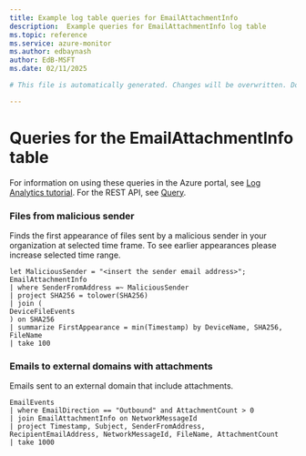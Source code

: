 ```yaml
---
title: Example log table queries for EmailAttachmentInfo
description:  Example queries for EmailAttachmentInfo log table
ms.topic: reference
ms.service: azure-monitor
ms.author: edbaynash
author: EdB-MSFT
ms.date: 02/11/2025

# This file is automatically generated. Changes will be overwritten. Do not change this file directly. 

---
```


# Queries for the EmailAttachmentInfo table

For information on using these queries in the Azure portal, see [Log Analytics tutorial](/azure/azure-monitor/logs/log-analytics-tutorial). For the REST API, see [Query](/rest/api/loganalytics/query).


### Files from malicious sender  


Finds the first appearance of files sent by a malicious sender in your organization at selected time frame. To see earlier appearances please increase selected time range.  

```query
let MaliciousSender = "<insert the sender email address>";
EmailAttachmentInfo
| where SenderFromAddress =~ MaliciousSender
| project SHA256 = tolower(SHA256)
| join (
DeviceFileEvents
) on SHA256
| summarize FirstAppearance = min(Timestamp) by DeviceName, SHA256, FileName 
| take 100
```



### Emails to external domains with attachments  


Emails sent to an external domain that include attachments.  

```query
EmailEvents
| where EmailDirection == "Outbound" and AttachmentCount > 0
| join EmailAttachmentInfo on NetworkMessageId 
| project Timestamp, Subject, SenderFromAddress, RecipientEmailAddress, NetworkMessageId, FileName, AttachmentCount 
| take 1000
```

